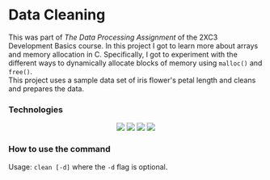 # Data Cleaning
This was part of *The Data Processing Assignment* of the 2XC3 Development Basics course. In this project I got to learn more about arrays and memory allocation in C. Specifically, I got to experiment with the different ways to dynamically allocate blocks of memory using `malloc()` and `free()`.  
This project uses a sample data set of iris flower's petal length and cleans and prepares the data.

### Technologies
<p align="center">
    <img src="https://img.shields.io/badge/C-00599C?style=for-the-badge&logo=c&logoColor=white">
    <img src="https://img.shields.io/badge/GIT-E44C30?style=for-the-badge&logo=git&logoColor=white">
    <img src="https://img.shields.io/badge/GitHub-100000?style=for-the-badge&logo=github&logoColor=white">
    <img src="https://img.shields.io/badge/GitHub_Actions-2088FF?style=for-the-badge&logo=github-actions&logoColor=white">
</p>

### How to use the command
Usage: `clean [-d]` where the `-d` flag is optional.
